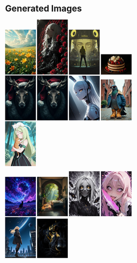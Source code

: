 # Generated Images



<img src="2025_10_02_01_thumb.webp" width="100"/> <img src="2025_10_02_02_thumb.webp" width="100"/> <img src="2025_10_02_03_thumb.webp" width="100"/> <img src="2025_10_02_04_thumb.webp" width="100"/> <img src="2025_10_02_05_thumb.webp" width="100"/> <img src="2025_10_02_06_thumb.webp" width="100"/> <img src="2025_10_02_07_thumb.webp" width="100"/> <img src="2025_10_02_08_thumb.webp" width="100"/> <img src="2025_10_02_09_thumb.webp" width="100"/>

<img src="2025_10_02_10_thumb.webp" width="100"/> <img src="2025_10_02_11_thumb.webp" width="100"/> <img src="2025_10_02_12_thumb.webp" width="100"/> <img src="2025_10_02_13_thumb.webp" width="100"/> <img src="2025_10_02_14_thumb.webp" width="100"/> <img src="2025_10_02_15_thumb.webp" width="100"/>